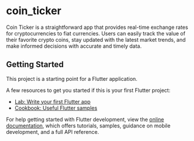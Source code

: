 # coin_ticker

Coin Ticker is a straightforward app that provides real-time exchange rates for cryptocurrencies to fiat currencies. Users can easily track the value of their favorite crypto coins, stay updated with the latest market trends, and make informed decisions with accurate and timely data.

## Getting Started

This project is a starting point for a Flutter application.

A few resources to get you started if this is your first Flutter project:

- [Lab: Write your first Flutter app](https://docs.flutter.dev/get-started/codelab)
- [Cookbook: Useful Flutter samples](https://docs.flutter.dev/cookbook)

For help getting started with Flutter development, view the
[online documentation](https://docs.flutter.dev/), which offers tutorials,
samples, guidance on mobile development, and a full API reference.
